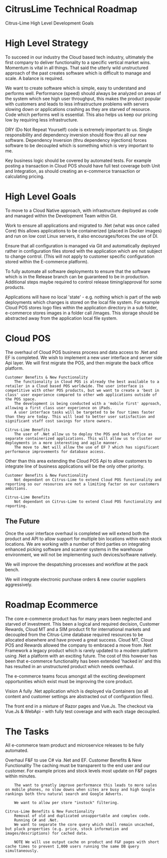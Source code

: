 # CitrusLime Technical Roadmap
Citrus-Lime High Level Development Goals

# High Level Strategy

To succeed in our industry the Cloud based tech industry, ultimately the first company to deliver functionality to a specific vertical market wins. Momentum is vital in all things. That said the utterly wild unstructured approach of the past creates software which is difficult to manage and scale. A balance is required. 

We want to create software which is simple, easy to understand and performs well. Performance (speed) should always be analyzed on areas of the system which see high user throughput, this makes the product popular with customers and leads to less infrastructure problems with servers slowing down or applications crashing as they are starved of resource. Code which performs well is essential. This also helps us keep our pricing low by requiring less infrastructure.

DRY (Do Not Repeat Yourself) code is extremely important to us. Single responsibility and dependency inversion should flow thru all our new software. Dependency Inversion (thru dependency injections) forces software to be decoupled which is something which is very important to me. 

Key business logic should be covered by automated tests. For example posting a transaction in Cloud POS should have full test coverage both Unit and Integration, as should creating an e-commerce transaction or calculating pricing. 

# High Level Goals

To move to a Cloud Native approach, with infrastructure deployed as code and managed within the Development Team within Git. 

Work to ensure all applications and migrated to .Net (what was once called Core) this allows applications to be containerized (placed in Docker images) and run on low cost Linux servers, it also encourages/forces the use of DI.

Ensure that all configuration is managed via Git and automatically deployed rather in configuration files stored with the application which are not subject to change control. (This will not apply to customer specific configuration stored within the E-commerce platform). 

To fully automate all software deployments to ensure that the software which is in the Release branch can be guaranteed to be in production. Additional steps maybe required to control release timing/approval for some products. 

Applications will have no local 'state' - e.g. nothing which is part of the web deployments which changes is stored on the local file system. For example Cloud POS stores logo files within the application directory in a sub folder, e-commerce stores images in a folder call /images. This storage should be abstracted away from the application local file system. 

# Cloud POS

The overhaul of Cloud POS business process and data access to .Net and EF is completed. We wish to implement a new user interface and server side Api layer. We will first migrate the POS, and then migrate the back office platform. 

    Customer Benefits & New Functionality
        The functionality in Cloud POS is already the best available to a retailer in a Cloud based POS worldwide. The user interface is competitive with other POS products, but we want to create a 'best in class' user experience compared to other web applications outside of the POS space. 
        The development is being conducted with a 'mobile first' approach, allowing a first class user experience on iPads. 
        A user interface tasks will be targeted to be four times faster than they are today. This will lead to better user satisfaction and significant staff cost savings for store owners. 

    Citrus-Lime Benefits
        The user of .Net allow us to deploy the POS and back office as separate containerized applications. This will allow us to cluster our deployments in a more interesting and agile manner. 
        The move to .Net will allow the use of EF 7 which has significant performance improvements for database access.

Other than this area extending the Cloud POS Api to allow customers to integrate line of business applications will be the only other priority. 

    Customer Benefits & New Functionality
        Not dependant on Citrus-Lime to extend Cloud POS functionality and reporting so our resources are not a limiting factor on our customers ambitions.

    Citrus-Lime Benefits
        Not dependant on Citrus-Lime to extend Cloud POS functionality and reporting.

## The Future

Once the user interface overhaul is completed we will extend both the product and API to allow support for multiple bin locations within each stock locations. We are working with a number of third parties on integrating enhanced picking software and scanner systems in the warehouse environment, we will not be implementing such devices/software natively. 

We will improve the despatching processes and workflow at the pack bench. 

We will integrate electronic purchase orders & new courier suppliers aggressively. 

# Roadmap Ecommerce
The core e-commerce product has for many years been neglected and starved of investment. This been a logical and required decision, Customer Rewards, Cloud MT and a SIM product fit for international markets and decoupled from the Citrus-Lime database required resources to be allocated elsewhere and have proved a great success. Cloud MT, Cloud POS and Rewards allowed the company to embraced a move from .Net Framework a legacy product which is rarely updated to a modern platform using .Net a platform with an exciting future. The cost of this however has been that e-commerce functionality has been extended 'hacked in' and this has resulted in an unstructured product which needs overhaul. 

The e-commerce teams focus amongst all the exciting development opportunities which exist must be improving the core product. 

Vision
A fully .Net application which is deployed via Containers (so all content and customer settings are abstracted out of configuration files).

The front end in a mixture of Razor pages and Vue.Js. 
The checkout via Vue.Js & WebApi - with fully test coverage and with each stage decoupled. 
 
 # The Tasks
All e-commerce team product and microservice releases to be fully automated. 

Overhaul F&F to use C# via .Net and EF. 
    Customer Benefits & New Functionality
        The caching must be transparent to the end user and our customer. For example prices and stock levels most update on F&F pages within minutes. 

        The want to greatly improve performance this leads to more sales on mobile phones, no slow downs when sites are busy and high Google rankings both thru natural search and Google Adverts.

        We want to allow per store "instock" filtering.

    Citrus-Lime Benefits & New Functionality
        Removal of old and duplicated unsupportable and complex code. 
        Running C# and .Net.
        We want to separate the core query which shall remain uncached, but pluck properties (e.g. price, stock information and images/descriptions) for cached data. 

        NOTE We will use output cache on product and F&F pages with short cache times to prevent 1,000 users running the same DB query simultaneously. 



